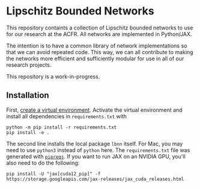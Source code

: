 # Lipschitz Bounded Networks

This repository containts a collection of Lipschitz bounded networks to use for our research at the ACFR. All networks are implemented in Python/JAX.

The intention is to have a common library of network implementations so that we can avoid repeated code. This way, we can all contribute to making the networks more efficient and sufficiently modular for use in all of our research projects.

This repository is a work-in-progress.

## Installation

First, [create a virtual environment](https://docs.python.org/3/library/venv.html). Activate the virtual environment and install all dependencies in `requirements.txt` with

    python -m pip install -r requirements.txt
    pip install -e .

The second line installs the local package `lbnn` itself. For Mac, you may need to use `python3` instead of `python` here. The `requirements.txt` file was generated with [`pipreqs`](https://github.com/bndr/pipreqs). If you want to run JAX on an NVIDIA GPU, you'll also need to do the following:

    pip install -U "jax[cuda12_pip]" -f https://storage.googleapis.com/jax-releases/jax_cuda_releases.html

